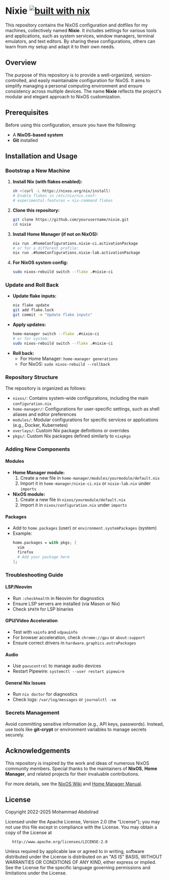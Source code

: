 # Nixie [![built with nix](https://img.shields.io/badge/Built_with_Nix-7EBAE4?style=flat&logo=nixos&logoColor=white&labelColor=5277C3)](https://builtwithnix.org)

This repository contains the NixOS configuration and dotfiles for my machines, collectively named **Nixie**. It includes settings for various tools and applications, such as system services, window managers, terminal emulators, and text editors. By sharing these configurations, others can learn from my setup and adapt it to their own needs.

## Overview

The purpose of this repository is to provide a well-organized, version-controlled, and easily maintainable configuration for NixOS. It aims to simplify managing a personal computing environment and ensure consistency across multiple devices. The name **Nixie** reflects the project's modular and elegant approach to NixOS customization.

## Prerequisites

Before using this configuration, ensure you have the following:

- A **NixOS-based system**
- **Git** installed

## Installation and Usage

### Bootstrap a New Machine

1. **Install Nix (with flakes enabled):**
   ```sh
   sh <(curl -L https://nixos.org/nix/install)
   # Enable flakes in /etc/nix/nix.conf:
   # experimental-features = nix-command flakes
   ```
2. **Clone this repository:**
   ```sh
   git clone https://github.com/yourusername/nixie.git
   cd nixie
   ```
3. **Install Home Manager (if not on NixOS):**
   ```sh
   nix run .#homeConfigurations.nixie-ci.activationPackage
   # or for a different profile:
   nix run .#homeConfigurations.nixie-lab.activationPackage
   ```
4. **For NixOS system config:**
   ```sh
   sudo nixos-rebuild switch --flake .#nixie-ci
   ```

### Update and Roll Back

- **Update flake inputs:**
  ```sh
  nix flake update
  git add flake.lock
  git commit -m "Update flake inputs"
  ```
- **Apply updates:**
  ```sh
  home-manager switch --flake .#nixie-ci
  # or for system:
  sudo nixos-rebuild switch --flake .#nixie-ci
  ```
- **Roll back:**
  - For Home Manager: `home-manager generations`
  - For NixOS: `sudo nixos-rebuild --rollback`

### Repository Structure

The repository is organized as follows:

- `nixos/`: Contains system-wide configurations, including the main `configuration.nix`
- `home-manager/`: Configurations for user-specific settings, such as shell aliases and editor preferences
- `modules/`: Modular configurations for specific services or applications (e.g., Docker, Kubernetes)
- `overlays/`: Custom Nix package definitions or overrides
- `pkgs/`: Custom Nix packages defined similarly to `nixpkgs`

### Adding New Components

#### Modules
- **Home Manager module:**
  1. Create a new file in `home-manager/modules/yourmodule/default.nix`
  2. Import it in `home-manager/nixie-ci.nix` or `nixie-lab.nix` under `imports`
- **NixOS module:**
  1. Create a new file in `nixos/yourmodule/default.nix`
  2. Import it in `nixos/configuration.nix` under `imports`

#### Packages
- Add to `home.packages` (user) or `environment.systemPackages` (system)
- Example:
  ```nix
  home.packages = with pkgs; [
    vim
    firefox
    # Add your package here
  ];
  ```

### Troubleshooting Guide

#### LSP/Neovim
- Run `:checkhealth` in Neovim for diagnostics
- Ensure LSP servers are installed (via Mason or Nix)
- Check `$PATH` for LSP binaries

#### GPU/Video Acceleration
- Test with `vainfo` and `vdpauinfo`
- For browser acceleration, check `chrome://gpu` or `about:support`
- Ensure correct drivers in `hardware.graphics.extraPackages`

#### Audio
- Use `pavucontrol` to manage audio devices
- Restart Pipewire: `systemctl --user restart pipewire`

#### General Nix Issues
- Run `nix doctor` for diagnostics
- Check logs: `/var/log/messages` or `journalctl -xe`

### Secrets Management

Avoid committing sensitive information (e.g., API keys, passwords). Instead, use tools like **git-crypt** or environment variables to manage secrets securely.

## Acknowledgements

This repository is inspired by the work and ideas of numerous NixOS community members. Special thanks to the maintainers of **NixOS**, **Home Manager**, and related projects for their invaluable contributions.

For more details, see the [NixOS Wiki](https://nixos.wiki/) and [Home Manager Manual](https://nix-community.github.io/home-manager/).

## License

Copyright 2022-2025 Mohammad Abdolirad

Licensed under the Apache License, Version 2.0 (the "License");
you may not use this file except in compliance with the License.
You may obtain a copy of the License at

       http://www.apache.org/licenses/LICENSE-2.0

Unless required by applicable law or agreed to in writing, software
distributed under the License is distributed on an "AS IS" BASIS,
WITHOUT WARRANTIES OR CONDITIONS OF ANY KIND, either express or implied.
See the License for the specific language governing permissions and
limitations under the License.
